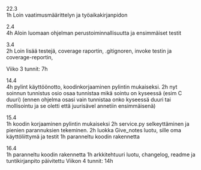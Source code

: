 22.3 \
1h Loin vaatimusmäärittelyn ja työaikakirjanpidon

2.4\
4h Aloin luomaan ohjelman perustoiminnallisuutta ja ensimmäiset testit

3.4\
2h Loin lisää testejä, coverage raportin, .gitignoren, invoke testin ja coverage-reportin, 

Viiko 3 tunnit: 7h

14.4\
4h pylint käyttöönotto, koodinkorjaaminen pylintin mukaiseksi.
2h nyt soinnun tunnistus osio osaa tunnistaa mikä sointu on kyseessä (esim C duuri) (ennen ohjelma osasi vain tunnistaa onko kyseessä duuri tai mollisointu ja se oletti että juurisävel annetiin ensimmäisenä)

15.4\
1h koodin korjaaminen pylintin mukaiseksi
2h service.py selkeyttäminen ja pienien parannuksien tekeminen.
2h luokka Give_notes luotu, sille oma käyttöliittymä ja testit
1h paranneltu koodin rakennetta

16.4\
1h paranneltu koodin rakennetta
1h arkkitehtuuri luotu, changelog, readme ja tuntikirjanpito päivitettu
Viikon 4 tunnit: 14h
